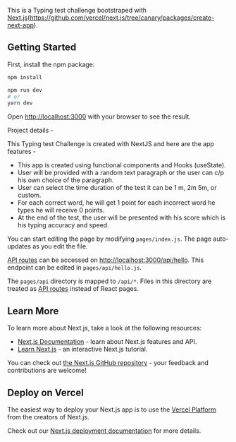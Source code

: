 This is a Typing test challenge bootstraped with [Next.js](https://nextjs.org/)(https://github.com/vercel/next.js/tree/canary/packages/create-next-app).

## Getting Started

First, install the npm package:

```bash
npm install

```
```bash
npm run dev
# or
yarn dev
```

Open [http://localhost:3000](http://localhost:3000) with your browser to see the result.

Project details - 

This Typing test Challenge is created with NextJS and here are the app features - 
- This app is created using functional components and Hooks (useState). 
- User will be provided with a random text paragraph or the user can c/p his own choice of the paragraph.
- User can select the time duration of the test it can be 1 m, 2m 5m, or custom.
- For each correct word, he will get 1 point for each incorrect word he types he will receive 0 points.
- At the end of the test, the user will be presented with his score which is his typing accuracy and speed.


You can start editing the page by modifying `pages/index.js`. The page auto-updates as you edit the file.

[API routes](https://nextjs.org/docs/api-routes/introduction) can be accessed on [http://localhost:3000/api/hello](http://localhost:3000/api/hello). This endpoint can be edited in `pages/api/hello.js`.

The `pages/api` directory is mapped to `/api/*`. Files in this directory are treated as [API routes](https://nextjs.org/docs/api-routes/introduction) instead of React pages.

## Learn More

To learn more about Next.js, take a look at the following resources:

- [Next.js Documentation](https://nextjs.org/docs) - learn about Next.js features and API.
- [Learn Next.js](https://nextjs.org/learn) - an interactive Next.js tutorial.

You can check out [the Next.js GitHub repository](https://github.com/vercel/next.js/) - your feedback and contributions are welcome!

## Deploy on Vercel

The easiest way to deploy your Next.js app is to use the [Vercel Platform](https://vercel.com/new?utm_medium=default-template&filter=next.js&utm_source=create-next-app&utm_campaign=create-next-app-readme) from the creators of Next.js.

Check out our [Next.js deployment documentation](https://nextjs.org/docs/deployment) for more details.
